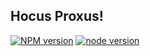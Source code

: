 Hocus Proxus! 
----------------

[![NPM version][npm-image]][npm-url]
[![node version][node-image]][node-url]

[npm-image]: https://img.shields.io/badge/npm-%3E%3D%206.13.1-blue
[npm-url]: https://npmjs.org/package/hocus-proxus
[node-image]: https://img.shields.io/badge/node.js-%3E=_13.2.0-green.svg?style=flat-square
[node-url]: http://nodejs.org/download/

